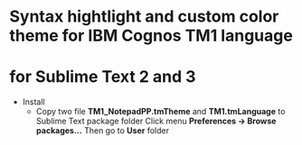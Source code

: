 # Syntax hightlight and custom color theme for IBM Cognos TM1 language
# for Sublime Text 2 and 3

* Install
    * Copy two file **TM1_NotepadPP.tmTheme** and **TM1.tmLanguage** to Sublime Text package folder
    Click menu **Preferences -> Browse packages...** Then go to **User** folder
